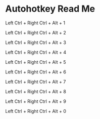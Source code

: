 # Autohotkey Read Me

Left Ctrl + Right Ctrl + Alt + 1

Left Ctrl + Right Ctrl + Alt + 2

Left Ctrl + Right Ctrl + Alt + 3

Left Ctrl + Right Ctrl + Alt + 4

Left Ctrl + Right Ctrl + Alt + 5

Left Ctrl + Right Ctrl + Alt + 6

Left Ctrl + Right Ctrl + Alt + 7

Left Ctrl + Right Ctrl + Alt + 8

Left Ctrl + Right Ctrl + Alt + 9

Left Ctrl + Right Ctrl + Alt + 0  
